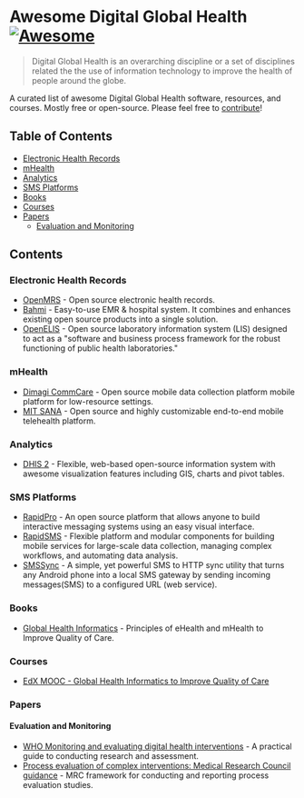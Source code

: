 # Awesome Digital Global Health [![Awesome](https://cdn.rawgit.com/sindresorhus/awesome/d7305f38d29fed78fa85652e3a63e154dd8e8829/media/badge.svg)](https://github.com/sindresorhus/awesome)

> Digital Global Health is an overarching discipline or a set of disciplines related the the use of information technology to improve the health of people around the globe.

A curated list of awesome Digital Global Health software, resources, and courses. Mostly free or open-source. Please feel free to [contribute](CONTRIBUTING.md)!

## Table of Contents

- [Electronic Health Records](#electronic-health-records)
- [mHealth](#mhealth)
- [Analytics](#analytics)
- [SMS Platforms](#sms-platforms)
- [Books](#books)
- [Courses](#courses)
- [Papers](#papers)
  - [Evaluation and Monitoring](#evaluation-and-monitoring)

## Contents

### Electronic Health Records

* [OpenMRS](https://github.com/openmrs/openmrs-core) - Open source electronic health records.
* [Bahmi](https://github.com/bahmni) - Easy-to-use EMR & hospital system. It combines and enhances existing open source products into a single solution.
* [OpenELIS](https://github.com/Bahmni/OpenElis) - Open source laboratory information system (LIS) designed to act as a "software and business process framework for the robust functioning of public health laboratories."

### mHealth

* [Dimagi CommCare](https://github.com/dimagi/commcare-core) - Open source mobile data collection platform mobile platform for low-resource settings.
* [MIT SANA](https://github.com/SanaMobile/sana.mobile) - Open source and highly customizable end-to-end mobile telehealth platform.


### Analytics

* [DHIS 2](https://github.com/dhis2/dhis2-core) - Flexible, web-based open-source information system with awesome visualization features including GIS, charts and pivot tables.

### SMS Platforms

* [RapidPro](https://github.com/rapidsms/rapidsms) - An open source platform that allows anyone to build interactive messaging systems using an easy visual interface.
* [RapidSMS](https://github.com/rapidsms/rapidsms) - Flexible platform and modular components for building mobile services for large-scale data collection, managing complex workflows, and automating data analysis.
* [SMSSync](https://github.com/ushahidi/SMSSync) -  A simple, yet powerful SMS to HTTP sync utility that turns any Android phone into a local SMS gateway by sending incoming messages(SMS) to a configured URL (web service).

### Books

* [Global Health Informatics](https://mitpress.mit.edu/books/global-health-informatics) - Principles of eHealth and mHealth to Improve Quality of Care.

### Courses

* [EdX MOOC - Global Health Informatics to Improve Quality of Care](https://www.edx.org/course/global-health-informatics-improve-mitx-hst-936x)

### Papers

#### Evaluation and Monitoring

* [WHO Monitoring and evaluating digital health interventions](http://www.who.int/reproductivehealth/publications/mhealth/digital-health-interventions/en/) - A practical guide to conducting research and assessment.
* [Process evaluation of complex interventions: Medical Research Council guidance](http://www.bmj.com/content/350/bmj.h1258) - MRC framework for conducting and reporting process evaluation studies.
